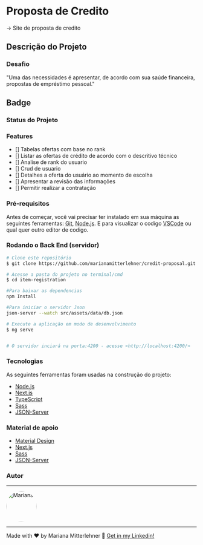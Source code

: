 # Proposta de Credito

-> Site de proposta de credito


## Descrição do Projeto
### Desafio
"Uma das necessidades é apresentar, de acordo com sua saúde financeira, propostas de empréstimo pessoal."




## Badge



### Status do Projeto



### Features

- [] Tabelas ofertas com base no rank
- [] Listar as ofertas de crédito de acordo com o descritivo técnico
- [] Analise de rank do usuario
- [] Crud de usuario
- [] Detalhes a oferta do usuário ao momento de escolha
- [] Apresentar a revisão das informações
- [] Permitir realizar a contratação


### Pré-requisitos

Antes de começar, você vai precisar ter instalado em sua máquina as seguintes ferramentas:
[Git](https://git-scm.com), [Node.js](https://nodejs.org/en/). 
E para visualizar o codigo [VSCode](https://code.visualstudio.com/) ou qual quer outro editor de codigo.

### Rodando o Back End (servidor)

```bash
# Clone este repositório
$ git clone https://github.com/marianamitterlehner/credit-proposal.git

# Acesse a pasta do projeto no terminal/cmd
$ cd item-registration

#Para baixar as dependencias 
npm Install

#Para iniciar o servidor Json 
json-server --watch src/assets/data/db.json

# Execute a aplicação em modo de desenvolvimento
$ ng serve


# O servidor inciará na porta:4200 - acesse <http://localhost:4200/>
```


### Tecnologias

As seguintes ferramentas foram usadas na construção do projeto:

- [Node.js](https://nodejs.org/en/)
- [Next.js](https://nextjs.org)
- [TypeScript](https://www.typescriptlang.org/)
- [Sass](https://sass-lang.com/)
- [JSON-Server](https://www.npmjs.com/package/json-server)


### Material de apoio

- [Material Design](https://material.io/)
- [Next.js](https://nextjs.org)
- [Sass](https://sass-lang.com/)
- [JSON-Server](https://www.npmjs.com/package/json-server)


### Autor
---

 <img style="border-radius: 50%;" src="https://media-exp1.licdn.com/dms/image/C4E03AQGEP93SRjmvmA/profile-displayphoto-shrink_100_100/0/1616796316494?e=1626912000&v=beta&t=RdX_TfGm1nAvlFHC3S12zAG6ru0R-wOZV9_OFq5B_qE" width="80px;" padding="10px" alt="Mariana"/>

---

Made with ♥ by Mariana Mitterlehner :wave: [Get in my Linkedin!](https://www.linkedin.com/in/mariana-miguel-95268713b/)

